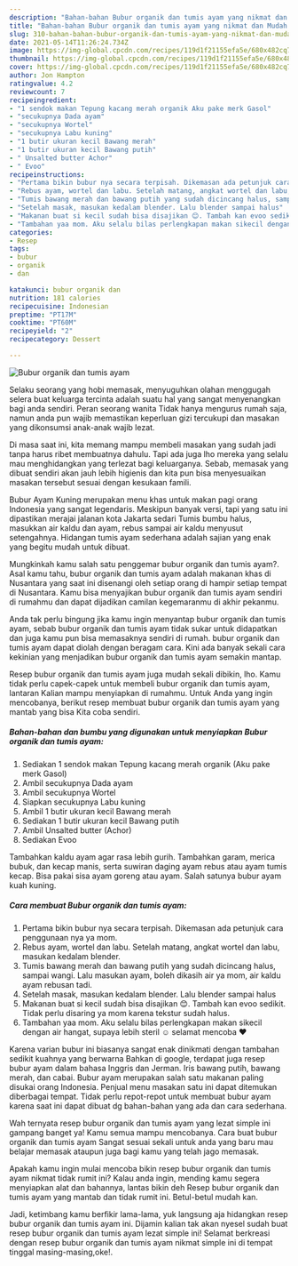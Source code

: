 ```yaml
---
description: "Bahan-bahan Bubur organik dan tumis ayam yang nikmat dan Mudah Dibuat"
title: "Bahan-bahan Bubur organik dan tumis ayam yang nikmat dan Mudah Dibuat"
slug: 310-bahan-bahan-bubur-organik-dan-tumis-ayam-yang-nikmat-dan-mudah-dibuat
date: 2021-05-14T11:26:24.734Z
image: https://img-global.cpcdn.com/recipes/119d1f21155efa5e/680x482cq70/bubur-organik-dan-tumis-ayam-foto-resep-utama.jpg
thumbnail: https://img-global.cpcdn.com/recipes/119d1f21155efa5e/680x482cq70/bubur-organik-dan-tumis-ayam-foto-resep-utama.jpg
cover: https://img-global.cpcdn.com/recipes/119d1f21155efa5e/680x482cq70/bubur-organik-dan-tumis-ayam-foto-resep-utama.jpg
author: Jon Hampton
ratingvalue: 4.2
reviewcount: 7
recipeingredient:
- "1 sendok makan Tepung kacang merah organik Aku pake merk Gasol"
- "secukupnya Dada ayam"
- "secukupnya Wortel"
- "secukupnya Labu kuning"
- "1 butir ukuran kecil Bawang merah"
- "1 butir ukuran kecil Bawang putih"
- " Unsalted butter Achor"
- " Evoo"
recipeinstructions:
- "Pertama bikin bubur nya secara terpisah. Dikemasan ada petunjuk cara penggunaan nya ya mom."
- "Rebus ayam, wortel dan labu. Setelah matang, angkat wortel dan labu, masukan kedalam blender."
- "Tumis bawang merah dan bawang putih yang sudah dicincang halus, sampai wangi. Lalu masukan ayam, boleh dikasih air ya mom, air kaldu ayam rebusan tadi."
- "Setelah masak, masukan kedalam blender. Lalu blender sampai halus"
- "Makanan buat si kecil sudah bisa disajikan 😊. Tambah kan evoo sedikit. Tidak perlu disaring ya mom karena tekstur sudah halus."
- "Tambahan yaa mom. Aku selalu bilas perlengkapan makan sikecil dengan air hangat, supaya lebih steril ☺️ selamat mencoba ♥️"
categories:
- Resep
tags:
- bubur
- organik
- dan

katakunci: bubur organik dan 
nutrition: 181 calories
recipecuisine: Indonesian
preptime: "PT17M"
cooktime: "PT60M"
recipeyield: "2"
recipecategory: Dessert

---
```



![Bubur organik dan tumis ayam](https://img-global.cpcdn.com/recipes/119d1f21155efa5e/680x482cq70/bubur-organik-dan-tumis-ayam-foto-resep-utama.jpg)

Selaku seorang yang hobi memasak, menyuguhkan olahan menggugah selera buat keluarga tercinta adalah suatu hal yang sangat menyenangkan bagi anda sendiri. Peran seorang  wanita Tidak hanya mengurus rumah saja, namun anda pun wajib memastikan keperluan gizi tercukupi dan masakan yang dikonsumsi anak-anak wajib lezat.

Di masa  saat ini, kita memang mampu membeli masakan yang sudah jadi tanpa harus ribet membuatnya dahulu. Tapi ada juga lho mereka yang selalu mau menghidangkan yang terlezat bagi keluarganya. Sebab, memasak yang dibuat sendiri akan jauh lebih higienis dan kita pun bisa menyesuaikan masakan tersebut sesuai dengan kesukaan famili. 

Bubur Ayam Kuning merupakan menu khas untuk makan pagi orang Indonesia yang sangat legendaris. Meskipun banyak versi, tapi yang satu ini dipastikan merajai jalanan kota Jakarta sedari Tumis bumbu halus, masukkan air kaldu dan ayam, rebus sampai air kaldu menyusut setengahnya. Hidangan tumis ayam sederhana adalah sajian yang enak yang begitu mudah untuk dibuat.

Mungkinkah kamu salah satu penggemar bubur organik dan tumis ayam?. Asal kamu tahu, bubur organik dan tumis ayam adalah makanan khas di Nusantara yang saat ini disenangi oleh setiap orang di hampir setiap tempat di Nusantara. Kamu bisa menyajikan bubur organik dan tumis ayam sendiri di rumahmu dan dapat dijadikan camilan kegemaranmu di akhir pekanmu.

Anda tak perlu bingung jika kamu ingin menyantap bubur organik dan tumis ayam, sebab bubur organik dan tumis ayam tidak sukar untuk didapatkan dan juga kamu pun bisa memasaknya sendiri di rumah. bubur organik dan tumis ayam dapat diolah dengan beragam cara. Kini ada banyak sekali cara kekinian yang menjadikan bubur organik dan tumis ayam semakin mantap.

Resep bubur organik dan tumis ayam juga mudah sekali dibikin, lho. Kamu tidak perlu capek-capek untuk membeli bubur organik dan tumis ayam, lantaran Kalian mampu menyiapkan di rumahmu. Untuk Anda yang ingin mencobanya, berikut resep membuat bubur organik dan tumis ayam yang mantab yang bisa Kita coba sendiri.

<!--inarticleads1-->

##### Bahan-bahan dan bumbu yang digunakan untuk menyiapkan Bubur organik dan tumis ayam:

1. Sediakan 1 sendok makan Tepung kacang merah organik (Aku pake merk Gasol)
1. Ambil secukupnya Dada ayam
1. Ambil secukupnya Wortel
1. Siapkan secukupnya Labu kuning
1. Ambil 1 butir ukuran kecil Bawang merah
1. Sediakan 1 butir ukuran kecil Bawang putih
1. Ambil  Unsalted butter (Achor)
1. Sediakan  Evoo


Tambahkan kaldu ayam agar rasa lebih gurih. Tambahkan garam, merica bubuk, dan kecap manis, serta suwiran daging ayam rebus atau ayam tumis kecap. Bisa pakai sisa ayam goreng atau ayam. Salah satunya bubur ayam kuah kuning. 

<!--inarticleads2-->

##### Cara membuat Bubur organik dan tumis ayam:

1. Pertama bikin bubur nya secara terpisah. Dikemasan ada petunjuk cara penggunaan nya ya mom.
1. Rebus ayam, wortel dan labu. Setelah matang, angkat wortel dan labu, masukan kedalam blender.
1. Tumis bawang merah dan bawang putih yang sudah dicincang halus, sampai wangi. Lalu masukan ayam, boleh dikasih air ya mom, air kaldu ayam rebusan tadi.
1. Setelah masak, masukan kedalam blender. Lalu blender sampai halus
1. Makanan buat si kecil sudah bisa disajikan 😊. Tambah kan evoo sedikit. Tidak perlu disaring ya mom karena tekstur sudah halus.
1. Tambahan yaa mom. Aku selalu bilas perlengkapan makan sikecil dengan air hangat, supaya lebih steril ☺️ selamat mencoba ♥️


Karena varian bubur ini biasanya sangat enak dinikmati dengan tambahan sedikit kuahnya yang berwarna Bahkan di google, terdapat juga resep bubur ayam dalam bahasa Inggris dan Jerman. Iris bawang putih, bawang merah, dan cabai. Bubur ayam merupakan salah satu makanan paling disukai orang Indonesia. Penjual menu masakan satu ini dapat ditemukan diberbagai tempat. Tidak perlu repot-repot untuk membuat bubur ayam karena saat ini dapat dibuat dg bahan-bahan yang ada dan cara sederhana. 

Wah ternyata resep bubur organik dan tumis ayam yang lezat simple ini gampang banget ya! Kamu semua mampu mencobanya. Cara buat bubur organik dan tumis ayam Sangat sesuai sekali untuk anda yang baru mau belajar memasak ataupun juga bagi kamu yang telah jago memasak.

Apakah kamu ingin mulai mencoba bikin resep bubur organik dan tumis ayam nikmat tidak rumit ini? Kalau anda ingin, mending kamu segera menyiapkan alat dan bahannya, lantas bikin deh Resep bubur organik dan tumis ayam yang mantab dan tidak rumit ini. Betul-betul mudah kan. 

Jadi, ketimbang kamu berfikir lama-lama, yuk langsung aja hidangkan resep bubur organik dan tumis ayam ini. Dijamin kalian tak akan nyesel sudah buat resep bubur organik dan tumis ayam lezat simple ini! Selamat berkreasi dengan resep bubur organik dan tumis ayam nikmat simple ini di tempat tinggal masing-masing,oke!.

